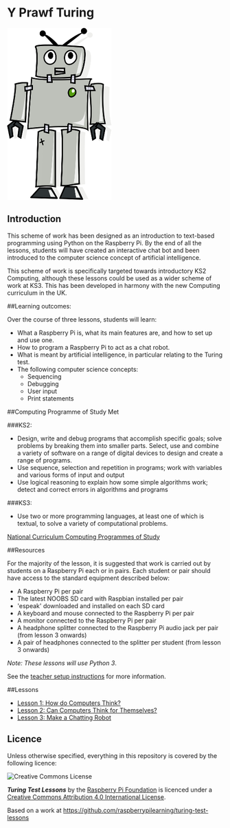 # Y Prawf Turing

![](robot.png)

## Introduction

This scheme of work has been designed as an introduction to text-based programming using Python on the Raspberry Pi. By the end of all the lessons, students will have created an interactive chat bot and been introduced to the computer science concept of artificial intelligence.

This scheme of work is specifically targeted towards introductory KS2 Computing, although these lessons could be used as a wider scheme of work at KS3. This has been developed in harmony with the new Computing curriculum in the UK.

##Learning outcomes:

Over the course of three lessons, students will learn:

- What a Raspberry Pi is, what its main features are, and how to set up and use one.
- How to program a Raspberry Pi to act as a chat robot.
- What is meant by artificial intelligence, in particular relating to the Turing test.
- The following computer science concepts:
	- Sequencing
	- Debugging
	- User input
	- Print statements


##Computing Programme of Study Met

###KS2:

- Design, write and debug programs that accomplish specific goals; solve problems by breaking them into smaller parts. Select, use and combine a variety of software on a range of digital devices to design and create a range of programs.
- Use sequence, selection and repetition in programs; work with variables and various forms of input and output
- Use logical reasoning to explain how some simple algorithms work; detect and correct errors in algorithms and programs

###KS3:

- Use two or more programming languages, at least one of which is textual, to solve a variety of computational problems.

[National Curriculum Computing Programmes of Study](https://www.gov.uk/government/publications/national-curriculum-in-england-computing-programmes-of-study/national-curriculum-in-england-computing-programmes-of-study#key-stage-3)

##Resources

For the majority of the lesson, it is suggested that work is carried out by students on a Raspberry Pi each or in pairs. Each student or pair should have access to the standard equipment described below:

- A Raspberry Pi per pair
- The latest NOOBS SD card with Raspbian installed per pair
- 'espeak' downloaded and installed on each SD card
- A keyboard and mouse connected to the Raspberry Pi per pair
- A monitor connected to the Raspberry Pi per pair
- A headphone splitter connected to the Raspberry Pi audio jack per pair (from lesson 3 onwards)
- A pair of headphones connected to the splitter per student (from lesson 3 onwards)

*Note: These lessons will use Python 3*.

See the [teacher setup instructions](teacher-instructions.md) for more information.

##Lessons

- [Lesson 1: How do Computers Think?](Lesson-1/lesson-plan-1.md)
- [Lesson 2: Can Computers Think for Themselves?](Lesson-2/lesson-plan-2.md)
- [Lesson 3: Make a Chatting Robot](Lesson-3/lesson-plan-3.md)

## Licence

Unless otherwise specified, everything in this repository is covered by the following licence:

![Creative Commons License](http://i.creativecommons.org/l/by-sa/4.0/88x31.png)

***Turing Test Lessons*** by the [Raspberry Pi Foundation](http://raspberrypi.org) is licenced under a [Creative Commons Attribution 4.0 International License](http://creativecommons.org/licenses/by-sa/4.0/).

Based on a work at https://github.com/raspberrypilearning/turing-test-lessons
